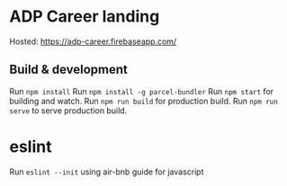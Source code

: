 # ADP Career landing

Hosted: https://adp-career.firebaseapp.com/

## Build & development
Run `npm install`
Run `npm install -g parcel-bundler`
Run `npm start` for building and watch.
Run `npm run build` for production build.
Run `npm run serve` to serve production build.

# eslint
Run `eslint --init` using air-bnb guide for javascript